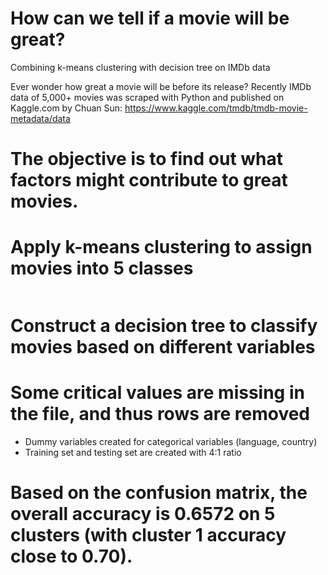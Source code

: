 # How can we tell if a movie will be great?
Combining k-means clustering with decision tree on IMDb data

Ever wonder how great a movie will be before its release? Recently IMDb data of 5,000+ movies was scraped with Python and published on Kaggle.com by Chuan Sun: https://www.kaggle.com/tmdb/tmdb-movie-metadata/data

# The objective is to find out what factors might contribute to great movies.

# Apply k-means clustering to assign movies into 5 classes
<img src="" />

# Construct a decision tree to classify movies based on different variables

# Some critical values are missing in the file, and thus rows are removed

- Dummy variables created for categorical variables (language, country)
- Training set and testing set are created with 4:1 ratio

# Based on the confusion matrix, the overall accuracy is 0.6572 on 5 clusters (with cluster 1 accuracy close to 0.70).
